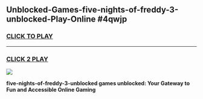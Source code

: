
## Unblocked-Games-five-nights-of-freddy-3-unblocked-Play-Online #4qwjp
<h3>
<a href="https://news.freeplayer.one?title=five-nights-of-freddy-3-unblocked&ref=3">CLICK TO PLAY</a></h3>
<hr>

<h3>
<a href="https://news.freeplayer.one?title=five-nights-of-freddy-3-unblocked&ref=3">CLICK 2 PLAY</a>
  
</h3>

<a href="https://news.freeplayer.one?title=five-nights-of-freddy-3-unblocked&ref=3"><img src="https://clearcache.store/games.png"></a>


**five-nights-of-freddy-3-unblocked games unblocked: Your Gateway to Fun and Accessible Online Gaming**
